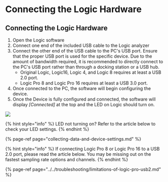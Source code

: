 # Connecting the Logic Hardware

## Connecting the Logic Hardware

1. Open the Logic software
2. Connect one end of the included USB cable to the Logic analyzer
3. Connect the other end of the USB cable to the PC's USB port. Ensure that the proper USB port is used for the specific device. Due to the amount of bandwidth required, it is recommended to directly connect to the PC's USB port rather than through a docking station or a USB hub.
   * Original Logic, Logic16, Logic 4, and Logic 8 requires at least a USB 2.0 port.
   * Logic Pro 8 and Logic Pro 16 requires at least a USB 3.0 port.
4. Once connected to the PC, the software will begin configuring the device.
5. Once the Device is fully configured and connected, the software will display _\[Connected\]_ at the top and the LED on Logic should turn on.

![](https://trello-attachments.s3.amazonaws.com/55f0ad9685db3c82f0f3aeba/5ae8df88247bf6f48d10a7f2/c07be3d62fc7c1dca63d5c3cf7a1bdd3/Logic-hw.png)



{% hint style="info" %}
LED not turning on? Refer to the article below to check your LED settings.
{% endhint %}

{% page-ref page="collecting-data-and-device-settings.md" %}



{% hint style="info" %}
If connecting Logic Pro 8 or Logic Pro 16 to a USB 2.0 port, please read the article below. You may be missing out on the fastest sampling rate options and channels.
{% endhint %}

{% page-ref page="../../troubleshooting/limitations-of-logic-pro-usb2.md" %}



